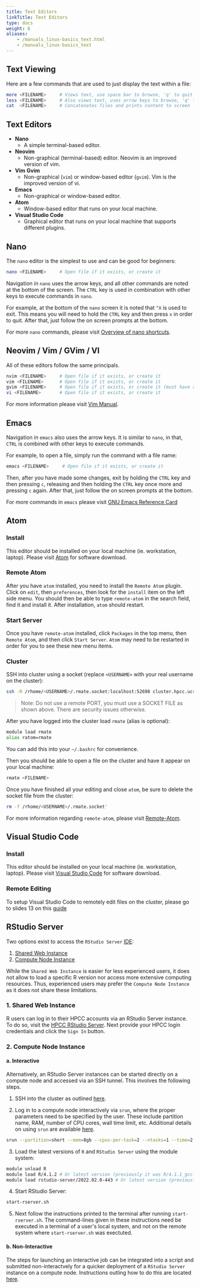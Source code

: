 ```yaml
---
title: Text Editors
linkTitle: Text Editors
type: docs
weight: 6
aliases:
    - /manuals_linux-basics_text.html
    - /manuals_linux-basics_text
---
```


## Text Viewing

Here are a few commands that are used to just display the text within a file:

```bash
more <FILENAME>     # Views text, use space bar to browse, 'q' to quit
less <FILENAME>     # Also views text, uses arrow keys to browse, 'q' to quit
cat  <FILENAME>     # Concatenates files and prints content to screen
```

## Text Editors

* **Nano**
  * A simple terminal-based editor.
* **Neovim**
  * Non-graphical (terminal-based) editor. Neovim is an improved version of vim.
* **Vim** **Gvim**
  * Non-graphical (`vim`) or window-based editor (`gvim`). Vim is the improved version of vi.
* **Emacs**
  * Non-graphical or window-based editor.
* **Atom**
    * Window-based editor that runs on your local machine.
* **Visual Studio Code**
    * Graphical editor that runs on your local machine that supports different plugins.

## Nano

The `nano` editor is the simplest to use and can be good for beginners:

```bash
nano <FILENAME>     # Open file if it exists, or create it
```

Navigation in `nano` uses the arrow keys, and all other commands are noted at the bottom of the screen.
The `CTRL` key is used in combination with other keys to execute commands in `nano`.

For example, at the bottom of the `nano` screen it is noted that `^X` is used to exit.
This means you will need to hold the `CTRL` key and then press `x` in order to quit.
After that, just follow the on screen prompts at the bottom.

For more `nano` commands, please visit [Overview of nano shortcuts](https://www.nano-editor.org/dist/latest/cheatsheet.html).

## Neovim / Vim / GVim / VI

All of these editors follow the same principals.

```bash
nvim <FILENAME>     # Open file if it exists, or create it
vim <FILENAME>      # Open file if it exists, or create it
gvim <FILENAME>     # Open file if it exists, or create it (must have XForwarding or VNC)
vi <FILENAME>       # Open file if it exists, or create it
```

For more information please visit [Vim Manual](/manuals/linux_basics/vim/).

## Emacs

Navigation in `emacs` also uses the arrow keys. It is similar to `nano`, in that, `CTRL` is combined with other keys to execute commands.

For example, to open a file, simply run the command with a file name:

```bash
emacs <FILENAME>     # Open file if it exists, or create it
```

Then, after you have made some changes, exit by holding the `CTRL` key and then pressing `c`, releasing and then holding the `CTRL` key once more and pressing `c` again.
After that, just follow the on screen prompts at the bottom.

For more commands in `emacs` please visit [GNU Emacs Reference Card](https://www.gnu.org/software/emacs/refcards/pdf/refcard.pdf)

## Atom

### Install
This editor should be installed on your local machine (ie. workstation, laptop).
Please visit [Atom](https://atom.io/) for software download.

### Remote Atom

After you have `atom` installed, you need to install the `Remote Atom` plugin.
Click on `edit`, then `preferences`, then look for the `install` item on the left side menu.
You should then be able to type `remote-atom` in the search field, find it and install it.
After installation, `atom` should restart.

### Start Server

Once you have `remote-atom` installed, click `Packages` in the top menu, then `Remote Atom`, and then click `Start Server`.
`Atom` may need to be restarted in order for you to see these new menu items.

### Cluster

SSH into cluster using a socket (replace `<USERNAME>` with your real username on the cluster):

```bash
ssh -R /rhome/<USERNAME>/.rmate.socket:localhost:52698 cluster.hpcc.ucr.edu
```

> Note: Do not use a remote PORT, you must use a SOCKET FILE as shown above. There are security issues otherwise.

After you have logged into the cluster load `rmate` (alias is optional):

```bash
module load rmate
alias ratom=rmate
```

You can add this into your `~/.bashrc` for convenience.

Then you should be able to open a file on the cluster and have it appear on your local machine:

```bash
rmate <FILENAME>
```

Once you have finished all your editing and close `atom`, be sure to delete the socket file from the cluster:

```bash
rm -f /rhome/<USERNAME>/.rmate.socket'
```

For more information regarding `remote-atom`, please visit [Remote-Atom](https://atom.io/packages/remote-atom).

## Visual Studio Code

### Install

This editor should be installed on your local machine (ie. workstation, laptop).
Please visit [Visual Studio Code](https://code.visualstudio.com/download) for software download.

### Remote Editing

To setup Visual Studio Code to remotely edit files on the cluster, please go to slides 13 on this [guide](https://docs.google.com/presentation/d/1pEXb4H47atpWruV0qxoYcZxtLc3dPk9ehIXNkf8Zv1g/edit?usp=sharing)

## RStudio Server

Two options exist to access the `RStudio Server` [IDE](https://en.wikipedia.org/wiki/Integrated_development_environment):

  1. [Shared Web Instance](#1-shared-web-instance)
  2. [Compute Node Instance](#2-compute-node-instance)

While the `Shared Web Instance` is easier for less experienced users, it does not allow to load a specific R version nor access more extensive computing resources.
Thus, experienced users may prefer the `Compute Node Instance` as it does not share these limitations.

### 1. Shared Web Instance

R users can log in to their HPCC accounts via an RStudio Server instance.
To do so, visit the [HPCC RStudio Server](https://rstudio.hpcc.ucr.edu).
Next provide your HPCC login credentials and click the `Sign In` button.

### 2. Compute Node Instance

#### a. Interactive

Alternatively, an RStudio Server instances can be started directly on a compute node and accessed via an SSH tunnel.
This involves the following steps.
    
  1. SSH into the cluster as outlined [here](https://hpcc.ucr.edu/manuals/linux_basics/intro/).
   
  2. Log in to a compute node interactively via `srun`, where the proper parameters need to be specified by the user.
  These include partition name, RAM, number of CPU cores, wall time limit, etc. Additional details on using `srun` are available 
  [here](https://hpcc.ucr.edu/manuals/hpc_cluster/jobs/#submitting-jobs).
   
   ```bash
   srun --partition=short --mem=8gb --cpus-per-task=2 --ntasks=1 --time=2:00:00 --pty bash -l
   ```
   
  3. Load the latest versions of `R` and `RStudio Server` using the module system:

   ```bash
   module unload R
   module load R/4.1.2 # Or latest version (previously it was R/4.1.1_gcc-8.3.0)
   module load rstudio-server/2022.02.0-443 # Or latest version (previously it was rstudio-server/2021.09.1-372)
   ```

  4. Start RStudio Server:
   
   ```sh
   start-rserver.sh
   ```

  5. Next follow the instructions printed to the terminal after running `start-rserver.sh`. The command-lines given 
  in these instructions need be executed in a terminal of a user's local system, and not on the remote system where
  `start-rserver.sh` was exectuted.

#### b. Non-Interactive

The steps for launching an interactive job can be integrated into a script and submitted non-interactvely for a quicker deployment of a `RStudio Server` instance on a compute node.
Instructions outling how to do this are located [here](https://github.com/ucr-hpcc/hpcc_slurm_examples/blob/master/rstudio-server/README.md#non-interactive).
